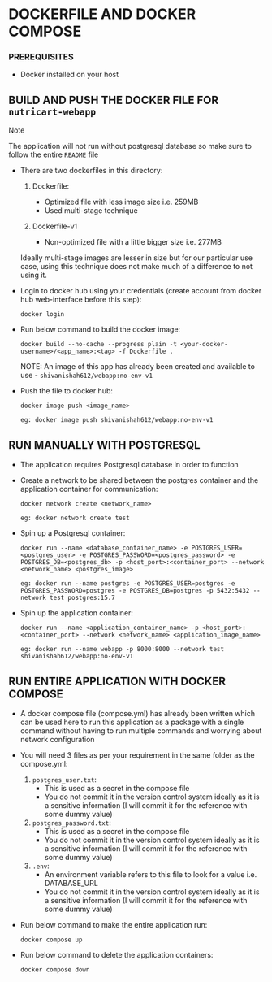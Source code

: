# DOCKERFILE AND DOCKER COMPOSE

### PREREQUISITES
- Docker installed on your host

## BUILD AND PUSH THE DOCKER FILE FOR `nutricart-webapp`

> [!NOTE]
> The application will not run without postgresql database so make sure to follow the entire `README` file

- There are two dockerfiles in this directory:

   1. Dockerfile:
      - Optimized file with less image size i.e. 259MB
      - Used multi-stage technique

   2. Dockerfile-v1 
      - Non-optimized file with a little bigger size i.e. 277MB

    Ideally multi-stage images are lesser in size but for our particular use case, using this technique does not make much of a difference to not using it.

- Login to docker hub using your credentials (create account from docker hub web-interface before this step):
  
  ```shell
  docker login
  ```
- Run below command to build the docker image:
  
  ```shell
  docker build --no-cache --progress plain -t <your-docker-username>/<app_name>:<tag> -f Dockerfile .
  ```

  NOTE: An image of this app has already been created and available to use - `shivanishah612/webapp:no-env-v1`

- Push the file to docker hub:
  ```
  docker image push <image_name>

  eg: docker image push shivanishah612/webapp:no-env-v1
  ```

## RUN MANUALLY WITH POSTGRESQL

- The application requires Postgresql database in order to function

- Create a network to be shared between the postgres container and the application container for communication:

  ```shell
  docker network create <network_name>

  eg: docker network create test

  ```

- Spin up a Postgresql container:
  
  ```shell
  docker run --name <database_container_name> -e POSTGRES_USER=<postgres_user> -e POSTGRES_PASSWORD=<postgres_password> -e POSTGRES_DB=<postgres_db> -p <host_port>:<container_port> --network <network_name> <postgres_image>

  eg: docker run --name postgres -e POSTGRES_USER=postgres -e POSTGRES_PASSWORD=postgres -e POSTGRES_DB=postgres -p 5432:5432 --network test postgres:15.7
  ```

- Spin up the application container:
 
  ```shell
  docker run --name <application_container_name> -p <host_port>:<container_port> --network <network_name> <application_image_name>

  eg: docker run --name webapp -p 8000:8000 --network test shivanishah612/webapp:no-env-v1
  ```

## RUN ENTIRE APPLICATION WITH DOCKER COMPOSE

- A docker compose file (compose.yml) has already been written which can be used here to run this application as a package with a single command without having to run multiple commands and worrying about network configuration
- You will need 3 files as per your requirement in the same folder as the compose.yml:

   1. `postgres_user.txt`:
       - This is used as a secret in the compose file
       - You do not commit it in the version control system ideally as it is a sensitive information (I will commit it for the reference with some dummy value)
    2. `postgres_password.txt`:
        - This is used as a secret in the compose file
       - You do not commit it in the version control system ideally as it is a sensitive information (I will commit it for the reference with some dummy value)
    3. `.env`:
        - An environment variable refers to this file to look for a value i.e. DATABASE_URL
        - You do not commit it in the version control system ideally as it is a sensitive information (I will commit it for the reference with some dummy value)

- Run below command to make the entire application run:
  
  ```shell
  docker compose up
  ```

- Run below command to delete the application containers:

   ```shell
   docker compose down
   ```